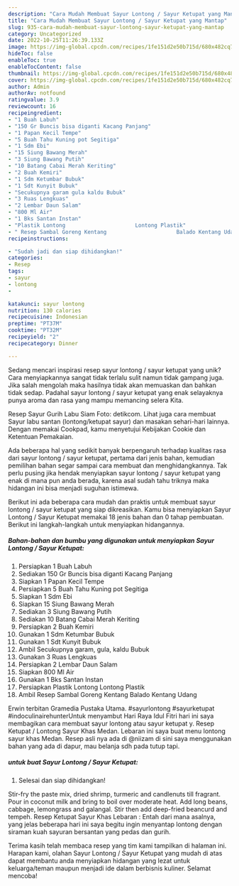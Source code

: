 ```yaml
---
description: "Cara Mudah Membuat Sayur Lontong / Sayur Ketupat yang Mantap"
title: "Cara Mudah Membuat Sayur Lontong / Sayur Ketupat yang Mantap"
slug: 935-cara-mudah-membuat-sayur-lontong-sayur-ketupat-yang-mantap
category: Uncategorized
date: 2022-10-25T11:26:39.133Z
image: https://img-global.cpcdn.com/recipes/1fe151d2e50b715d/680x482cq70/sayur-lontong-sayur-ketupat-foto-resep-utama.jpg
hideToc: false
enableToc: true
enableTocContent: false
thumbnail: https://img-global.cpcdn.com/recipes/1fe151d2e50b715d/680x482cq70/sayur-lontong-sayur-ketupat-foto-resep-utama.jpg
cover: https://img-global.cpcdn.com/recipes/1fe151d2e50b715d/680x482cq70/sayur-lontong-sayur-ketupat-foto-resep-utama.jpg
author: Admin
authorAv: notfound
ratingvalue: 3.9
reviewcount: 16
recipeingredient:
- "1 Buah Labuh"
- "150 Gr Buncis bisa diganti Kacang Panjang"
- "1 Papan Kecil Tempe"
- "5 Buah Tahu Kuning pot Segitiga"
- "1 Sdm Ebi"
- "15 Siung Bawang Merah"
- "3 Siung Bawang Putih"
- "10 Batang Cabai Merah Keriting"
- "2 Buah Kemiri"
- "1 Sdm Ketumbar Bubuk"
- "1 Sdt Kunyit Bubuk"
- "Secukupnya garam gula kaldu Bubuk"
- "3 Ruas Lengkuas"
- "2 Lembar Daun Salam"
- "800 Ml Air"
- "1 Bks Santan Instan"
- "Plastik Lontong                      Lontong Plastik"
- " Resep Sambal Goreng Kentang                      Balado Kentang Udang"
recipeinstructions:

- "Sudah jadi dan siap dihidangkan!"
categories:
- Resep
tags:
- sayur
- lontong
- 

katakunci: sayur lontong  
nutrition: 130 calories
recipecuisine: Indonesian
preptime: "PT37M"
cooktime: "PT32M"
recipeyield: "2"
recipecategory: Dinner

---
```





Sedang mencari inspirasi resep sayur lontong / sayur ketupat yang unik? Cara menyiapkannya sangat tidak terlalu sulit namun tidak gampang juga. Jika salah mengolah maka hasilnya tidak akan memuaskan dan bahkan tidak sedap. Padahal sayur lontong / sayur ketupat yang enak selayaknya punya aroma dan rasa yang mampu memancing selera Kita.





Resep Sayur Gurih Labu Siam Foto: detikcom. Lihat juga cara membuat Sayur labu santan (lontong/ketupat sayur) dan masakan sehari-hari lainnya. Dengan memakai Cookpad, kamu menyetujui Kebijakan Cookie dan Ketentuan Pemakaian.

Ada beberapa hal yang sedikit banyak berpengaruh terhadap kualitas rasa dari sayur lontong / sayur ketupat, pertama dari jenis bahan, kemudian pemilihan bahan segar sampai cara membuat dan menghidangkannya. Tak perlu pusing jika hendak menyiapkan sayur lontong / sayur ketupat yang enak di mana pun anda berada, karena asal sudah tahu triknya maka hidangan ini bisa menjadi suguhan istimewa.






Berikut ini ada beberapa cara mudah dan praktis untuk membuat sayur lontong / sayur ketupat yang siap dikreasikan. Kamu bisa menyiapkan Sayur Lontong / Sayur Ketupat memakai 18 jenis bahan dan 0 tahap pembuatan. Berikut ini langkah-langkah untuk menyiapkan hidangannya.

<!--inarticleads1-->

##### Bahan-bahan dan bumbu yang digunakan untuk menyiapkan Sayur Lontong / Sayur Ketupat:

1. Persiapkan 1 Buah Labuh
1. Sediakan 150 Gr Buncis bisa diganti Kacang Panjang
1. Siapkan 1 Papan Kecil Tempe
1. Persiapkan 5 Buah Tahu Kuning pot Segitiga
1. Siapkan 1 Sdm Ebi
1. Siapkan 15 Siung Bawang Merah
1. Sediakan 3 Siung Bawang Putih
1. Sediakan 10 Batang Cabai Merah Keriting
1. Persiapkan 2 Buah Kemiri
1. Gunakan 1 Sdm Ketumbar Bubuk
1. Gunakan 1 Sdt Kunyit Bubuk
1. Ambil Secukupnya garam, gula, kaldu Bubuk
1. Gunakan 3 Ruas Lengkuas
1. Persiapkan 2 Lembar Daun Salam
1. Siapkan 800 Ml Air
1. Gunakan 1 Bks Santan Instan
1. Persiapkan Plastik Lontong                      Lontong Plastik
1. Ambil  Resep Sambal Goreng Kentang                      Balado Kentang Udang


Erwin terbitan Gramedia Pustaka Utama. #sayurlontong #sayurketupat #indoculinairehunterUntuk menyambut Hari Raya Idul Fitri hari ini saya membagikan cara membuat sayur lontong atau sayur ketupat y. Resep Ketupat / Lontong Sayur Khas Medan. Lebaran ini saya buat menu lontong sayur khas Medan. Resep asli nya ada di @niizam di sini saya menggunakan bahan yang ada di dapur, mau belanja sdh pada tutup tapi. 

<!--inarticleads2-->

#####  untuk buat Sayur Lontong / Sayur Ketupat:


1. Selesai dan siap dihidangkan!

Stir-fry the paste mix, dried shrimp, turmeric and candlenuts till fragrant. Pour in coconut milk and bring to boil over moderate heat. Add long beans, cabbage, lemongrass and galangal. Stir then add deep-fried beancurd and tempeh. Resep Ketupat Sayur Khas Lebaran : Entah dari mana asalnya, yang jelas beberapa hari ini saya begitu ingin menyantap lontong dengan siraman kuah sayuran bersantan yang pedas dan gurih. 

Terima kasih telah membaca resep yang tim kami tampilkan di halaman ini. Harapan kami, olahan Sayur Lontong / Sayur Ketupat yang mudah di atas dapat membantu anda menyiapkan hidangan yang lezat untuk keluarga/teman maupun menjadi ide dalam berbisnis kuliner. Selamat mencoba!
